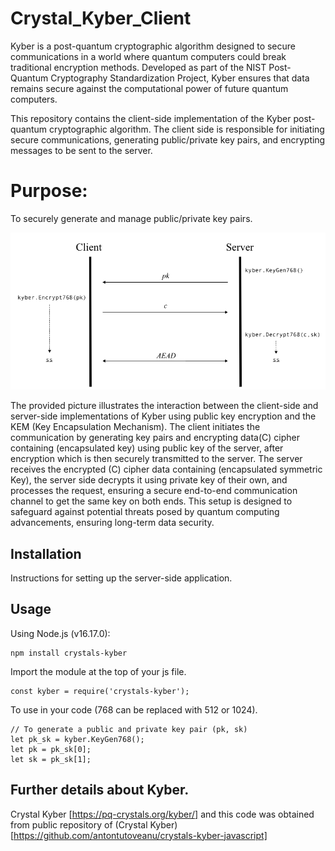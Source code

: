 # Crystal_Kyber_Client

Kyber is a post-quantum cryptographic algorithm designed to secure communications in a world where quantum computers could break traditional encryption methods. Developed as part of the NIST Post-Quantum Cryptography Standardization Project, Kyber ensures that data remains secure against the computational power of future quantum computers.

This repository contains the client-side implementation of the Kyber post-quantum cryptographic algorithm. The client side is responsible for initiating secure communications, generating public/private key pairs, and encrypting messages to be sent to the server.

# Purpose:
To securely generate and manage public/private key pairs.

![Client-Server Interaction](Kyber_WorkFlow.png)

The provided picture illustrates the interaction between the client-side and server-side implementations of Kyber using public key encryption and the KEM (Key Encapsulation Mechanism). The client initiates the communication by generating key pairs and encrypting data(C) cipher containing (encapsulated key) using public key of the server, after encryption which is then securely transmitted to the server. The server receives the encrypted (C) cipher data containing (encapsulated symmetric Key), the server side decrypts it using private key of their own, and processes the request, ensuring a secure end-to-end communication channel to get the same key on both ends. This setup is designed to safeguard against potential threats posed by quantum computing advancements, ensuring long-term data security.

## Installation
Instructions for setting up the server-side application.

## Usage
Using Node.js (v16.17.0):
```
npm install crystals-kyber
```
Import the module at the top of your js file.

```
const kyber = require('crystals-kyber');
```
To use in your code (768 can be replaced with 512 or 1024).
```
// To generate a public and private key pair (pk, sk)
let pk_sk = kyber.KeyGen768();
let pk = pk_sk[0];
let sk = pk_sk[1];
```
## Further details about Kyber.
Crystal Kyber [https://pq-crystals.org/kyber/]
and this code was obtained from public repository of (Crystal Kyber) [https://github.com/antontutoveanu/crystals-kyber-javascript] 

